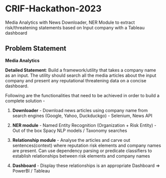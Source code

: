 # CRIF-Hackathon-2023
Media Analytics with News Downloader, NER Module to extract risk/threatening statements based on Input company with a Tableau dashboard 


## Problem Statement

**Media Analytics** 

**Detailed Statement**: Build a framework/utility that takes a company name as an input. The utility should search all the media articles about the input company and present any reputational threatening data on a concise dashboard. 

Following are the functionalities that need to be achieved in order to build a complete solution - 
1. **Downloader** - 
Download news articles using company name from search engines (Google, Yahoo, Duckduckgo) - Selenium, News API

2. **NER module** - 
Named Entity Recognition (Organization + Risk Entity) - Out of the box Spacy NLP models / Taxonomy searches

3. **Relationship module** - 
Analyse the articles and carve out sentences(context) where reputation risk elements and company names are present. 
Can use dependency parsing or predicate classifiers to establish relationships between risk elements and company names 

4. **Dashboard** - 
Display these relationships is an appropriate Dashboard => PowerBI / Tableau
